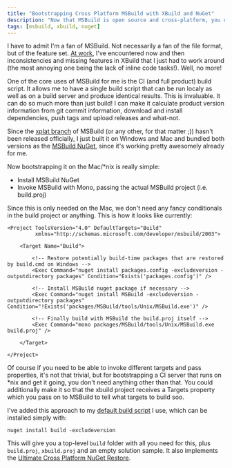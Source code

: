```yaml
---
title: "Bootstrapping Cross Platform MSBuild with XBuild and NuGet"
description: "Now that MSBuild is open source and cross-platform, you easily bootstrap it via XBuild and NuGet to build on a Mac/*nix too."
tags: [msbuild, xbuild, nuget]
---
```

I have to admit I'm a fan of MSBuild. Not necessarily a fan of the file format, 
but of the feature set. [At work](http://www.xamarin.com), I've encountered now 
and then inconsistencies and missing features in XBuild that I just had to work 
around (the most annoying one being the lack of inline code tasks!). Well, no more!

One of the core uses of MSBuild for me is the CI (and full product) build script. 
It allows me to have a single build script that can be run localy as well as on 
a build server and produce identical results. This is invaluable. It can do so 
much more than just build! I can make it calculate product version information from 
git commit information, download and install dependencies, push tags and upload 
releases and what-not.

Since the [xplat branch](https://github.com/Microsoft/MSBuild/tree/xplat) of MSBuild
(or any other, for that matter ;)) hasn't been released officially, I just built it 
on Windows and Mac and bundled both versions as the 
[MSBuild NuGet](http://www.nuget.org/packages/MSBuild), since it's working pretty 
awesomely already for me.

Now bootstrapping it on the Mac/*nix is really simple:

* Install MSBuild NuGet
* Invoke MSBuild with Mono, passing the actual MSBuild project (i.e. build.proj)

Since this is only needed on the Mac, we don't need any fancy conditionals in the 
build project or anything. This is how it looks like currently:

	<Project ToolsVersion="4.0" DefaultTargets="Build"
			 xmlns="http://schemas.microsoft.com/developer/msbuild/2003">

		<Target Name="Build">

			<!-- Restore potentially build-time packages that are restored by build.cmd on Windows -->
			<Exec Command="nuget install packages.config -excludeversion -outputdirectory packages" Condition="Exists('packages.config')" />
			
			<!-- Install MSBuild nuget package if necessary -->
			<Exec Command="nuget install MSBuild -excludeversion -outputdirectory packages" Condition="!Exists('packages/MSBuild/tools/Unix/MSBuild.exe')" />
			
			<!-- Finally build with MSBuild the build.proj itself -->
			<Exec Command="mono packages/MSBuild/tools/Unix/MSBuild.exe build.proj" />

		</Target>

	</Project>

Of course if you need to be able to invoke different targets and pass properties, 
it's not that trivial, but for bootstrapping a CI server that runs on *nix and get 
it going, you don't need anything other than that. You could additionally make it
so that the xbuild project receives a Targets property which you pass on to MSBuild 
to tell what targets to build soo.

I've added this approach to my [default build script](https://github.com/kzu/oss) I use, 
which can be installed simply with:

	nuget install build -excludeversion

This will give you a top-level `build` folder with all you need for this, plus `build.proj`, 
`xbuild.proj` and an empty solution sample. It also implements the 
[Ultimate Cross Platform NuGet Restore](http://www.cazzulino.com/ultimate-cross-platform-nuget-restore.html).